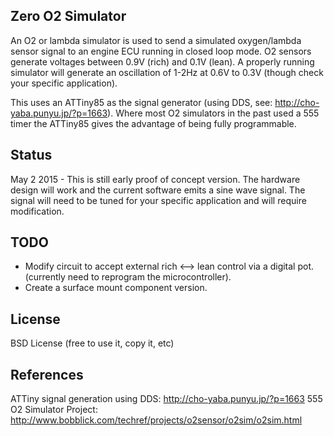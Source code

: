 ## Zero O2 Simulator

An O2 or lambda simulator is used to send a simulated oxygen/lambda sensor signal to an engine ECU running in closed loop mode. O2 sensors generate voltages between 0.9V (rich) and 0.1V (lean).  A properly running simulator will generate an oscillation of 1-2Hz at 0.6V to 0.3V (though check your specific application).

This uses an ATTiny85 as the signal generator (using DDS, see: http://cho-yaba.punyu.jp/?p=1663).  Where most O2 simulators in the past used a 555 timer the ATTiny85 gives the advantage of being fully programmable.

## Status

May 2 2015 - This is still early proof of concept version.  The hardware design will work and the current software emits a sine wave signal.  The signal will need to be tuned for your specific application and will require modification.  

## TODO

* Modify circuit to accept external rich <--> lean control via a digital pot. (currently need to reprogram the microcontroller).
* Create a surface mount component version.

## License

BSD License (free to use it, copy it, etc)

## References

ATTiny signal generation using DDS: http://cho-yaba.punyu.jp/?p=1663
555 O2 Simulator Project: http://www.bobblick.com/techref/projects/o2sensor/o2sim/o2sim.html


